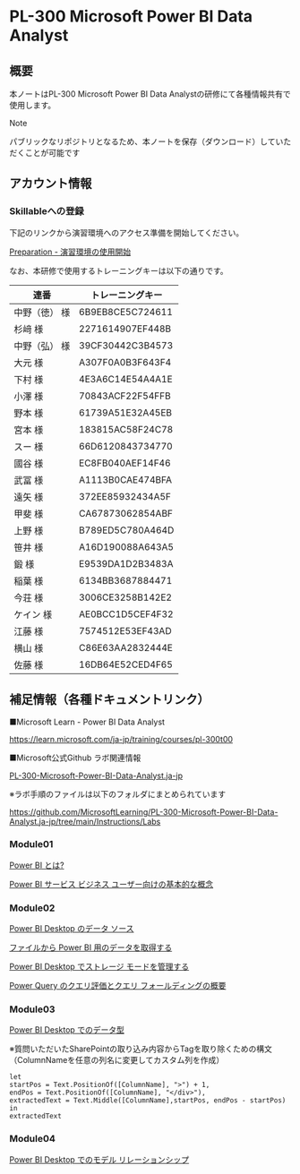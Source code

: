# PL-300 Microsoft Power BI Data Analyst

## 概要

本ノートはPL-300 Microsoft Power BI Data Analystの研修にて各種情報共有で使用します。

> [!Note]
>
>  パブリックなリポジトリとなるため、本ノートを保存（ダウンロード）していただくことが可能です

## アカウント情報

### Skillableへの登録

下記のリンクから演習環境へのアクセス準備を開始してください。

[Preparation - 演習環境の使用開始](https://github.com/ctct-edu/Skillable/blob/main/Preparation.md)

なお、本研修で使用するトレーニングキーは以下の通りです。

| 連番          | トレーニングキー |
| ------------- | ---------------- |
| 中野（徳） 様 | 6B9EB8CE5C724611 |
| 杉﨑 様       | 2271614907EF448B |
| 中野（弘） 様 | 39CF30442C3B4573 |
| 大元 様       | A307F0A0B3F643F4 |
| 下村 様       | 4E3A6C14E54A4A1E |
| 小澤 様       | 70843ACF22F54FFB |
| 野本 様       | 61739A51E32A45EB |
| 宮本 様       | 183815AC58F24C78 |
| スー 様       | 66D6120843734770 |
| 國谷 様       | EC8FB040AEF14F46 |
| 武冨 様       | A1113B0CAE474BFA |
| 遠矢 様       | 372EE85932434A5F |
| 甲斐 様       | CA67873062854ABF |
| 上野 様       | B789ED5C780A464D |
| 笹井 様       | A16D190088A643A5 |
| 鍛 様         | E9539DA1D2B3483A |
| 稲葉 様       | 6134BB3687884471 |
| 今荘 様       | 3006CE3258B142E2 |
| ケイン 様     | AE0BCC1D5CEF4F32 |
| 江藤 様       | 7574512E53EF43AD |
| 横山 様       | C86E63AA2832444E |
| 佐藤 様       | 16DB64E52CED4F65 |



## 補足情報（各種ドキュメントリンク）

■Microsoft Learn - Power BI Data Analyst

https://learn.microsoft.com/ja-jp/training/courses/pl-300t00

■Microsoft公式Github ラボ関連情報

[PL-300-Microsoft-Power-BI-Data-Analyst.ja-jp](https://github.com/MicrosoftLearning/PL-300-Microsoft-Power-BI-Data-Analyst.ja-jp)

※ラボ手順のファイルは以下のフォルダにまとめられています

https://github.com/MicrosoftLearning/PL-300-Microsoft-Power-BI-Data-Analyst.ja-jp/tree/main/Instructions/Labs

### Module01

[Power BI とは?](https://learn.microsoft.com/ja-jp/power-bi/fundamentals/power-bi-overview)

[Power BI サービス ビジネス ユーザー向けの基本的な概念](https://learn.microsoft.com/ja-jp/power-bi/consumer/end-user-basic-concepts)

### Module02

[Power BI Desktop のデータ ソース](https://learn.microsoft.com/ja-jp/power-bi/connect-data/desktop-data-sources)

[ファイルから Power BI 用のデータを取得する](https://learn.microsoft.com/ja-jp/power-bi/connect-data/service-get-data-from-files)

[Power BI Desktop でストレージ モードを管理する](https://learn.microsoft.com/ja-jp/power-bi/transform-model/desktop-storage-mode)

[Power Query のクエリ評価とクエリ フォールディングの概要](https://learn.microsoft.com/ja-jp/power-query/query-folding-basics)

### Module03

[Power BI Desktop でのデータ型](https://learn.microsoft.com/ja-jp/power-bi/connect-data/desktop-data-types)

※質問いただいたSharePointの取り込み内容からTagを取り除くための構文
（ColumnNameを任意の列名に変更してカスタム列を作成）

```Power Query M
let
startPos = Text.PositionOf([ColumnName], ">") + 1,
endPos = Text.PositionOf([ColumnName], "</div>"),
extractedText = Text.Middle([ColumnName],startPos, endPos - startPos)
in
extractedText
```

### Module04

[Power BI Desktop でのモデル リレーションシップ](https://learn.microsoft.com/ja-jp/power-bi/transform-model/desktop-relationships-understand)


